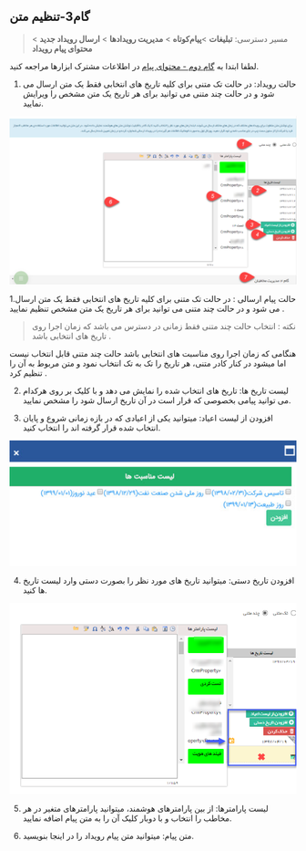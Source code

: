 ﻿## گام3-تنظیم متن

> مسیر دسترسی:  **تبلیغات** >**پیام‌کوتاه** > **مدیریت رویدادها** > **ارسال رویداد جدید** > **محتوای پیام رویداد** 

  لطفا ابتدا به [گام دوم - محتوای پیام](https://github.com/1stco/PayamGostarDocs/blob/master/help%202.5.4/Marketing/moshtarak-abzar/gam%20do/gam-do.md) در اطلاعات مشترک ابزارها مراجعه کنید.

 
 1. حالت رویداد: در حالت تک متنی برای کلیه تاریخ های انتخابی فقط یک متن ارسال می شود و در حالت چند متنی می توانید برای هر تاریخ یک متن مشخص را ویرایش نمایید.
 
 ![](advertising-roydad-4-sms.png)
 
 1.حالت پیام ارسالی  :  در حالت تک متنی برای کلیه تاریخ های انتخابی فقط یک متن ارسال می شود و در حالت چند متنی می توانید برای هر تاریخ یک متن مشخص تنظیم نمایید .

> نکته : انتخاب حالت چند متنی فقط زمانی در دسترس می باشد که زمان اجرا روی تاریخ های انتخابی باشد .

هنگامی که زمان اجرا روی مناسبت های انتخابی باشد حالت چند متنی قابل انتخاب نیست اما میشود در کنار کادر متنی، هر تاریخ را تک به تک انتخاب نمود و متن مربوط به آن را تنظیم کرد .


2. لیست تاریخ ها: تاریخ های انتخاب شده را نمایش می دهد و با کلیک بر روی هرکدام می توانید پیامی بخصوصی که قرار است در آن تاریخ ارسال شود را مشخص نمایید.

3. افزودن از لیست اعیاد: میتوانید یکی از اعیادی که در بازه زمانی شروع و پایان انتخاب شده قرار گرفته اند را انتخاب کنید.

![](Step3p2.jpg)

4. افزودن تاریخ دستی:  میتوانید تاریخ های مورد نظر را بصورت دستی وارد لیست تاریخ ها کنید.

![](advertising-sendingeventsms-third%20step%20(1).png)

5. لیست پارامترها: از بین پارامترهای هوشمند، میتوانید پارامترهای متغیر در هر مخاطب را انتخاب و با دوبار کلیک آن را به متن پیام اضافه نمایید.

6. متن پیام: میتوانید متن پیام رویداد را در اینجا بنویسید.


















